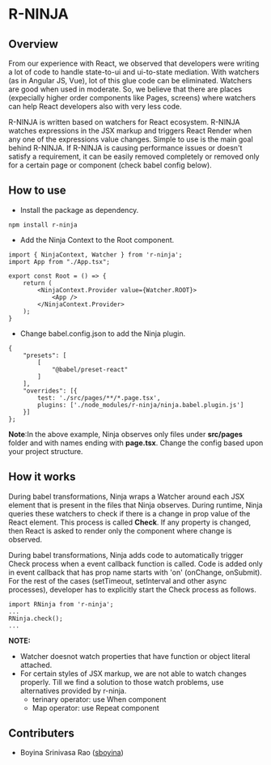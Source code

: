 # R-NINJA

## Overview
From our experience with React, we observed that developers were writing a lot of code to handle state-to-ui and ui-to-state mediation. With watchers (as in Angular JS, Vue), lot of this glue code can be eliminated. Watchers are good when used in moderate. So, we believe that there are places (expecially higher order components like Pages, screens) where watchers can help React developers also with very less code. 

R-NINJA is written based on watchers for React ecosystem. R-NINJA watches expressions in the JSX markup and triggers React Render when any one of the expressions value changes. Simple to use is the main goal behind R-NINJA. If R-NINJA is causing performance issues or doesn't satisfy a requirement, it can be easily removed completely or removed only for a certain page or component (check babel config below).

## How to use 
- Install the package as dependency.
``` 
npm install r-ninja
```

- Add the Ninja Context to the Root component.
```
import { NinjaContext, Watcher } from 'r-ninja';
import App from "./App.tsx";

export const Root = () => {
    return (
        <NinjaContext.Provider value={Watcher.ROOT}>
            <App />
        </NinjaContext.Provider>
    );
}
```

- Change babel.config.json to add the Ninja plugin.
```
{
    "presets": [
        [
            "@babel/preset-react"
        ]
    ],
    "overrides": [{
        test: './src/pages/**/*.page.tsx',
        plugins: ['./node_modules/r-ninja/ninja.babel.plugin.js']
    }]
};
```
**Note**:In the above example, Ninja observes only files under **src/pages** folder and with names ending with **page.tsx**. Change the config based upon your project structure.

## How it works

During babel transformations, Ninja wraps a Watcher around each JSX element that is present in the files that Ninja observes. During runtime, Ninja queries these watchers to check if there is a change in prop value of the React element. This process is called **Check**. If any property is changed, then React is asked to render only the component where change is observed. 

During babel transformations, Ninja adds code to automatically trigger Check process when a event callback function is called. Code is added only in event callback that has prop  name starts with 'on' (onChange, onSubmit). For the rest of the cases (setTimeout, setInterval and other async processes), developer has to explicitly start the Check process as follows.

```
import RNinja from 'r-ninja';
...
RNinja.check();
...
```

**NOTE:** 
- Watcher doesnot watch properties that have function or object literal attached.
- For certain styles of JSX markup, we are not able to watch changes properly. Till we find a solution to those watch problems, use alternatives provided by r-ninja. 
    - terinary operator: use When component
    - Map operator: use Repeat component

## Contributers
- Boyina Srinivasa Rao ([sboyina](https://github.com/sboyina))
